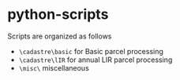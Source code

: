 # python-scripts

Scripts are organized as follows  
- `\cadastre\basic` for Basic parcel processing
- `\cadastre\lIR` for annual LIR parcel processing
- `\misc\` miscellaneous
